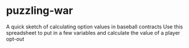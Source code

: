 # puzzling-war
A quick sketch of calculating option values in baseball contracts
Use this spreadsheet to put in a few variables and calculate the value of a player opt-out
